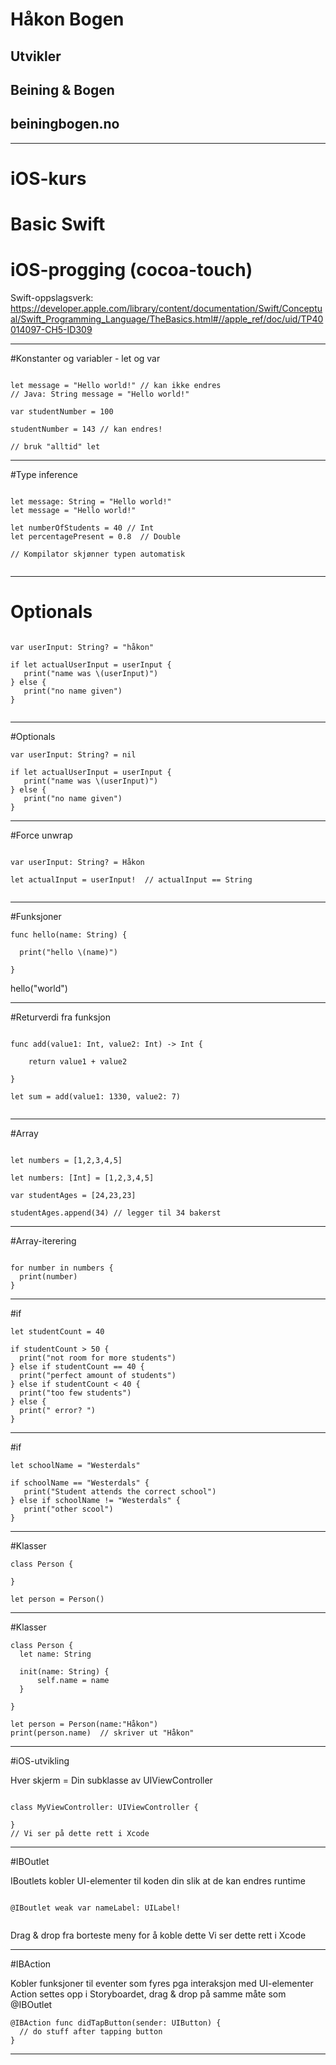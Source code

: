 
# Håkon Bogen
## Utvikler
## Beining & Bogen
## beiningbogen.no

---

# iOS-kurs

# Basic Swift
# iOS-progging (cocoa-touch)

Swift-oppslagsverk:
https://developer.apple.com/library/content/documentation/Swift/Conceptual/Swift_Programming_Language/TheBasics.html#//apple_ref/doc/uid/TP40014097-CH5-ID309

---
#Konstanter og variabler - let og var

```

let message = "Hello world!" // kan ikke endres
// Java: String message = "Hello world!"

var studentNumber = 100

studentNumber = 143 // kan endres!

// bruk "alltid" let

```

---

#Type inference

```

let message: String = "Hello world!"
let message = "Hello world!"

let numberOfStudents = 40 // Int
let percentagePresent = 0.8  // Double

// Kompilator skjønner typen automatisk


```

---
# Optionals

```

var userInput: String? = "håkon"

if let actualUserInput = userInput {
   print("name was \(userInput)")
} else {
   print("no name given")
}


```

---

#Optionals

```
var userInput: String? = nil

if let actualUserInput = userInput {
   print("name was \(userInput)")
} else {
   print("no name given")
}
```
---
#Force unwrap

```

var userInput: String? = Håkon

let actualInput = userInput!  // actualInput == String


```

---

#Funksjoner

```
func hello(name: String) {

  print("hello \(name)")

}
```

hello("world")


---
#Returverdi fra funksjon

```

func add(value1: Int, value2: Int) -> Int {

    return value1 + value2

}

let sum = add(value1: 1330, value2: 7)


```

---

#Array

```

let numbers = [1,2,3,4,5]

let numbers: [Int] = [1,2,3,4,5]

var studentAges = [24,23,23]

studentAges.append(34) // legger til 34 bakerst

```

---
#Array-iterering

```

for number in numbers {
  print(number)
}

```
---

#if

```
let studentCount = 40

if studentCount > 50 {
  print("not room for more students")
} else if studentCount == 40 {
  print("perfect amount of students")
} else if studentCount < 40 {
  print("too few students")
} else {
  print(" error? ")
}
```
---
#if

```
let schoolName = "Westerdals"

if schoolName == "Westerdals" {
   print("Student attends the correct school")
} else if schoolName != "Westerdals" {
   print("other scool")
}
```

---
#Klasser

```
class Person {

}

let person = Person()

```
---
#Klasser
```
class Person {
  let name: String

  init(name: String) {
      self.name = name
  }

}

let person = Person(name:"Håkon")
print(person.name)  // skriver ut "Håkon"

```


---
#iOS-utvikling


Hver skjerm = Din subklasse av UIViewController

```

class MyViewController: UIViewController {

}
// Vi ser på dette rett i Xcode

```

---
#IBOutlet

IBoutlets kobler UI-elementer til koden din slik at de kan endres runtime

```

@IBoutlet weak var nameLabel: UILabel!


```

Drag & drop fra borteste meny for å koble dette
Vi ser dette rett i Xcode

---
#IBAction

Kobler funksjoner til eventer som fyres pga interaksjon med UI-elementer
Action settes opp i Storyboardet, drag & drop på samme måte som @IBOutlet

```
@IBAction func didTapButton(sender: UIButton) {
  // do stuff after tapping button
}

```

---
